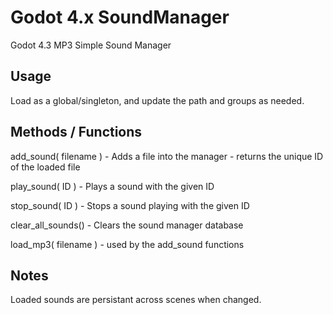 # Godot 4.x SoundManager
Godot 4.3 MP3 Simple Sound Manager

## Usage

Load as a global/singleton, and update the path and groups as needed.

## Methods / Functions

add_sound( filename ) - Adds a file into the manager - returns the unique ID of the loaded file

play_sound( ID ) - Plays a sound with the given ID

stop_sound( ID ) - Stops a sound playing with the given ID

clear_all_sounds() - Clears the sound manager database

load_mp3( filename ) - used by the add_sound functions

## Notes

Loaded sounds are persistant across scenes when changed.
